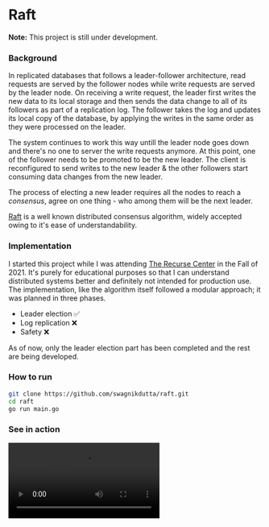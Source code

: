 # Raft

**Note:** This project is still under development.

### Background

In replicated databases that follows a leader-follower architecture, read requests are served by the follower nodes while write requests are served by the leader node. On receiving a write request, the leader first writes the new data to its local storage and then sends the data change to all of its followers as part of a replication log. The follower takes the log and updates its local copy of the database, by applying the writes in the same order as they were processed on the leader. 

The system continues to work this way untill the leader node goes down and there's no one to server the write requests anymore. At this point, one of the follower needs to be promoted to be the new leader. The client is reconfigured to send writes to the new leader & the other followers start consuming data changes from the new leader. 

The process of electing a new leader requires all the nodes to reach a _consensus_, agree on one thing - who among them will be the next leader. 

[Raft](https://raft.github.io/raft.pdf) is a well known distributed consensus algorithm, widely accepted owing to it's ease of understandability. 

### Implementation

I started this project while I was attending [The Recurse Center](https://www.recurse.com/) in the Fall of 2021. It's purely for educational purposes so that I can understand distributed systems better and definitely not intended for production use. The implementation, like the algorithm itself followed a modular approach; it was planned in three phases. 
- Leader election :white_check_mark:
- Log replication :x:
- Safety :x:

As of now, only the leader election part has been completed and the rest are being developed.

### How to run

```bash
git clone https://github.com/swagnikdutta/raft.git
cd raft
go run main.go
```


### See in action

![](https://github.com/swagnikdutta/repository-assets/blob/main/raft%20leader%20election.mp4)
